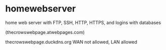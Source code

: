 # homewebserver
home web server with FTP, SSH, HTTP, HTTPS, and logins with databases

(thecrowswebpage.atwebpages.com)

thecrowswebpage.duckdns.org
WAN not allowed, LAN allowed
